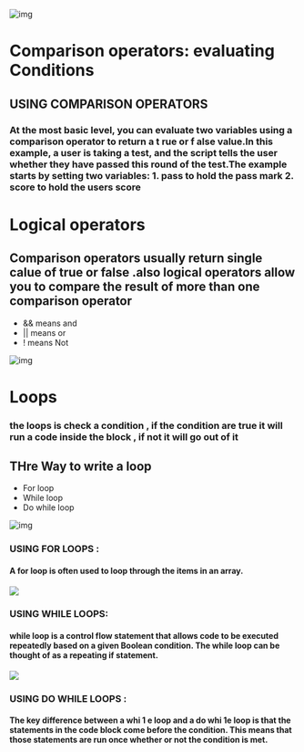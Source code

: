   
  ![img](https://cdn.wallstreetmojo.com/wp-content/uploads/2019/03/Logical-operators-in-excel.png)
  
  # Comparison operators: evaluating Conditions

  ## USING COMPARISON OPERATORS  

  ### **At the most basic level, you can evaluate two variables using a comparison operator to return a t rue or f alse value.In this example, a user is taking a test, and the script tells the user whether they have passed this round of the test.The example starts by setting two variables: 1. pass to hold the pass mark 2. score to hold the users score**

  # Logical operators 

  ## Comparison operators usually return single calue of true or false .also logical operators allow you to compare the result of more than one comparison operator

  - && means and 
  - || means or 
  - ! means Not



![img](https://lh6.googleusercontent.com/proxy/V5lGYAHMEttHqJwzbxZSkKZ5qxZ2xOF0cxEXc0mClyX1g8mymrmzmGKrTpptqP1YdN-tc2CygZWpnxghgUWQtOAPlVeRreIJi0ZgJKOq5g)

  # Loops 

  ### the loops is check a condition , if the condition are true it will run a code inside the block , if not it will go out of it 

  ## THre Way to write a loop

  - For loop
  - While loop 
  - Do while loop 



![img](https://media.geeksforgeeks.org/wp-content/uploads/20191108131134/For-Loop.jpg)

### USING FOR LOOPS :

#### A for loop is often used to loop through the items in an array. 


![](https://upload.wikimedia.org/wikipedia/commons/thumb/4/43/While-loop-diagram.svg/220px-While-loop-diagram.svg.png)

### USING WHILE LOOPS: 

####  while loop is a control flow statement that allows code to be executed repeatedly based on a given Boolean condition. The while loop can be thought of as a repeating if statement.


![](https://media.geeksforgeeks.org/wp-content/uploads/20191118154342/do-while-Loop-GeeksforGeeks2.jpg)

### USING DO WHILE LOOPS  :

#### The key difference between a whi 1 e loop and a do whi 1e  loop is that the statements in the code block come before the condition. This means that those statements are run once whether or not the condition is met. 





